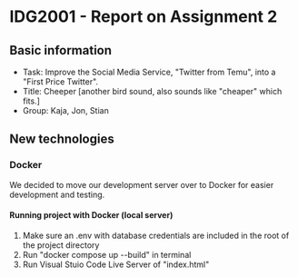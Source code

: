 # IDG2001 - Report on Assignment 2
## Basic information
* Task: Improve the Social Media Service, "Twitter from Temu", into a "First Price Twitter".
* Title: Cheeper [another bird sound, also sounds like "cheaper" which fits.]
* Group: Kaja, Jon, Stian

## New technologies
### Docker 
We decided to move our development server over to Docker for easier development and testing. 

#### Running project with Docker (local server) 
1. Make sure an .env with database credentials are included in the root of the project directory
2. Run "docker compose up --build" in terminal
3. Run Visual Stuio Code Live Server of "index.html" 

